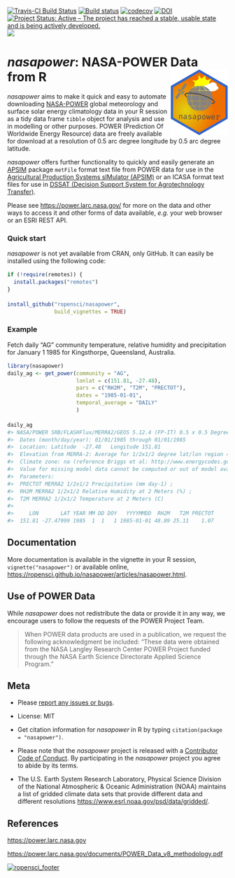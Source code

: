
<!-- README.md is generated from README.Rmd. Please edit that file -->

[![Travis-CI Build
Status](https://travis-ci.org/ropensci/nasapower.svg?branch=master)](https://travis-ci.org/ropensci/nasapower)
[![Build
status](https://ci.appveyor.com/api/projects/status/kwhvef9mkytj175r/branch/master?svg=true)](https://ci.appveyor.com/project/adamhsparks/nasapower/branch/master)
[![codecov](https://codecov.io/gh/ropensci/nasapower/branch/master/graph/badge.svg)](https://codecov.io/gh/ropensci/nasapower)
[![DOI](https://zenodo.org/badge/109224461.svg)](https://zenodo.org/badge/latestdoi/109224461)
[![Project Status: Active – The project has reached a stable, usable
state and is being actively
developed.](https://www.repostatus.org/badges/latest/active.svg)](https://www.repostatus.org/#active)
[![](https://badges.ropensci.org/155_status.svg)](https://github.com/ropensci/onboarding/issues/155)

# *nasapower*: NASA-POWER Data from R <img align="right" src="man/figures/logo.png">

*nasapower* aims to make it quick and easy to automate downloading
[NASA-POWER](https://power.larc.nasa.gov) global meteorology and surface
solar energy climatology data in your R session as a tidy data frame
`tibble` object for analysis and use in modelling or other purposes.
POWER (Prediction Of Worldwide Energy Resource) data are freely
available for download at a resolution of 0.5 arc degree longitude by
0.5 arc degree latitude.

*nasapower* offers further functionality to quickly and easily generate
an [APSIM](https://github.com/fainges/R-APSIM) package `metFile` format
text file from POWER data for use in the [Agricultural Production
Systems sIMulator (APSIM)](http://www.apsim.info/) or an ICASA format
text files for use in [DSSAT (Decision Support System for Agrotechnology
Transfer)](https://dssat.net/).

Please see <https://power.larc.nasa.gov/> for more on the data and other
ways to access it and other forms of data available, *e.g.* your web
browser or an ESRI REST API.

### Quick start

*nasapower* is not yet available from CRAN, only GitHub. It can easily
be installed using the following code:

``` r
if (!require(remotes)) {
  install.packages("remotes")
}

install_github("ropensci/nasapower",
               build_vignettes = TRUE)
```

### Example

Fetch daily “AG” community temperature, relative humidity and
precipitation for January 1 1985 for Kingsthorpe, Queensland, Australia.

``` r
library(nasapower)
daily_ag <- get_power(community = "AG",
                      lonlat = c(151.81, -27.48),
                      pars = c("RH2M", "T2M", "PRECTOT"),
                      dates = "1985-01-01",
                      temporal_average = "DAILY"
                      )
                    
daily_ag
#> NASA/POWER SRB/FLASHFlux/MERRA2/GEOS 5.12.4 (FP-IT) 0.5 x 0.5 Degree Daily Averaged Data  
#>  Dates (month/day/year): 01/01/1985 through 01/01/1985  
#>  Location: Latitude  -27.48   Longitude 151.81  
#>  Elevation from MERRA-2: Average for 1/2x1/2 degree lat/lon region = 434.55 meters   Site = na  
#>  Climate zone: na (reference Briggs et al: http://www.energycodes.gov)  
#>  Value for missing model data cannot be computed or out of model availability range: NA  
#>  Parameters: 
#>  PRECTOT MERRA2 1/2x1/2 Precipitation (mm day-1) ;
#>  RH2M MERRA2 1/2x1/2 Relative Humidity at 2 Meters (%) ;
#>  T2M MERRA2 1/2x1/2 Temperature at 2 Meters (C)  
#>  
#>     LON       LAT YEAR MM DD DOY   YYYYMMDD  RH2M   T2M PRECTOT
#>  151.81 -27.47999 1985  1  1   1 1985-01-01 48.89 25.11    1.07
```

## Documentation

More documentation is available in the vignette in your R session,
`vignette("nasapower")` or available online,
<https://ropensci.github.io/nasapower/articles/nasapower.html>.

## Use of POWER Data

While *nasapower* does not redistribute the data or provide it in any
way, we encourage users to follow the requests of the POWER Project
Team.

> When POWER data products are used in a publication, we request the
> following acknowledgment be included: “These data were obtained from
> the NASA Langley Research Center POWER Project funded through the NASA
> Earth Science Directorate Applied Science Program.”

## Meta

  - Please [report any issues or
    bugs](https://github.com/ropensci/nasapower/issues).

  - License: MIT

  - Get citation information for *nasapower* in R by typing
    `citation(package = "nasapower")`.

  - Please note that the *nasapower* project is released with a
    [Contributor Code of Conduct](CONDUCT.md). By participating in the
    *nasapower* project you agree to abide by its terms.

  - The U.S. Earth System Research Laboratory, Physical Science Division
    of the National Atmospheric & Oceanic Administration (NOAA)
    maintains a list of gridded climate data sets that provide different
    data and different resolutions
    <https://www.esrl.noaa.gov/psd/data/gridded/>.

## References

<https://power.larc.nasa.gov>

<https://power.larc.nasa.gov/documents/POWER_Data_v8_methodology.pdf>

[![ropensci\_footer](https://ropensci.org/public_images/ropensci_footer.png)](https://ropensci.org)
